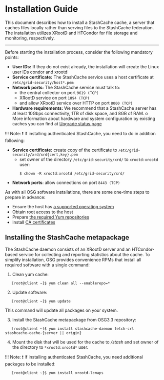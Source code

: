 # Installation Guide

This document describes how to install a StashCache cache, a server that caches files locally rather than serving files to the StashCache federation. The installation utilizes XRootD and HTCondor for file storage and monitoring, respectively.

---

Before starting the installation process, consider the following mandatory points:

* __User IDs:__ If they do not exist already, the installation will create the Linux user IDs condor and xrootd
* __Service certificate:__ The StashCache service uses a host certificate at `/etc/grid-security/host*.pem`
* __Network ports:__ The StashCache service must talk to:
   * the central collector on port `9619 (TCP)` 
   * XRootD service on port `1094 (TCP)`
   * and allow XRootD service over HTTP on port `8000 (TCP)`
* __Hardware requirements:__ We recommend that a StashCache server has at least 10Gbps connectivity, 1TB of disk space, and 8GB of RAM. 
   o More information about hardware and system configuration by existing caches you can find at [Upgrade status page](../ops/upgrades.md)

!!! Note:
:heavy_exclamation_mark: If installing authenticated StashCache, you need to do in addition following:
* __Service certificate:__ create copy of the certificate to `/etc/grid-security/xrd/xrd{cert,key}.pem`
   * set owner of the directory `/etc/grid-security/xrd/` to `xrootd:xrootd` user:
      ```
      $ chown -R xrootd:xrootd /etc/grid-security/xrd/
      ```
* __Network ports__: allow connections on port `8443 (TCP)` 

As with all OSG software installations, there are some one-time steps to prepare in advance:

* Ensure the host has [a supported operating system](https://twiki.grid.iu.edu/bin/view/Documentation/Release3/SupportedOperatingSystems)
* Obtain root access to the host
* Prepare [the required Yum repositories](https://twiki.grid.iu.edu/bin/view/Documentation/Release3/YumRepositories)
* Install [CA certificates](https://twiki.grid.iu.edu/bin/view/Documentation/Release3/InstallCertAuth)

## Installing the StashCache metapackage

The StashCache daemon consists of an XRootD server and an HTCondor-based service for collecting and reporting statistics about the cache. To simplify installation, OSG provides convenience RPMs that install all required software with a single command:

1. Clean yum cache:
```
   [root@client ~]$ yum clean all --enablerepo=*
```

2. Update software:
```
   [root@client ~]$ yum update
```
   This command will update all packages on your system.

3. Install the StashCache metapackage from OSG3.3 repository:
```
   [root@client ~]$ yum install stashcache-daemon fetch-crl stashcache-cache-{server || origin}
```

4. Mount the disk that will be used for the cache to */stash* and set owner of the directory to `*xrootd:xrootd*` user.

!!! Note: 
:heavy_exclamation_mark: If installing authenticated StashCache, you need additional packages to be installed:
```
   [root@client ~]$ yum install xrootd-lcmaps
```
